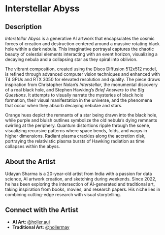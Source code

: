 # **Interstellar Abyss**

## **Description**  
*Interstellar Abyss* is a generative AI artwork that encapsulates the cosmic forces of creation and destruction centered around a massive rotating black hole within a dark nebula. This imaginative portrayal captures the chaotic beauty of celestial elements interacting with an event horizon, visualizing a decaying nebula and a collapsing star as they spiral into oblivion.  

The vibrant composition, created using the Disco Diffusion 512x512 model, is refined through advanced computer vision techniques and enhanced with T4 GPUs and RTX 3050 for elevated resolution and quality. The piece draws inspiration from Christopher Nolan’s *Interstellar*, the monumental discovery of a real black hole, and Stephen Hawking’s *Brief Answers to the Big Questions*. It attempts to visually narrate the mysteries of black hole formation, their visual manifestation in the universe, and the phenomena that occur when they absorb decaying nebulae and stars.  

Orange hues depict the remnants of a star being drawn into the black hole, while purple and bluish outlines symbolize the old nebula’s dying remnants swirling at the periphery. Quantum distortions ripple through the scene, visualizing recursive patterns where space bends, folds, and warps in higher dimensions. Radiant plasma crackles along the accretion disk, portraying the relativistic plasma bursts of Hawking radiation as time collapses within the abyss.

## **About the Artist**  
Udayan Sharma is a 20-year-old artist from India with a passion for data science, AI artwork creation, and sketching during weekends. Since 2022, he has been exploring the intersection of AI-generated and traditional art, taking inspiration from books, movies, and research papers. His niche lies in combining cutting-edge research with visual storytelling.

## **Connect with the Artist**  
- **AI Art:** [@holler.aui](https://www.instagram.com/holler.ai)  
- **Traditional Art:** [@hollermay](https://www.instagram.com/hollermay)
